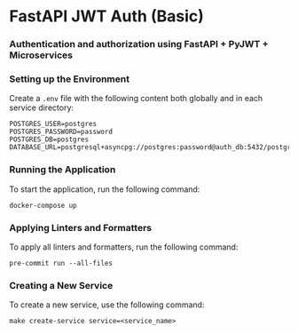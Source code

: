 # FastAPI JWT Auth (Basic)

### Authentication and authorization using FastAPI + PyJWT + Microservices

### Setting up the Environment

Create a `.env` file with the following content both globally and in each service directory:

```dotenv
POSTGRES_USER=postgres
POSTGRES_PASSWORD=password
POSTGRES_DB=postgres
DATABASE_URL=postgresql+asyncpg://postgres:password@auth_db:5432/postgres
```

### Running the Application

To start the application, run the following command:

```shell
docker-compose up
```

### Applying Linters and Formatters

To apply all linters and formatters, run the following command:

```shell
pre-commit run --all-files
```

### Creating a New Service

To create a new service, use the following command:

```shell
make create-service service=<service_name>
```
